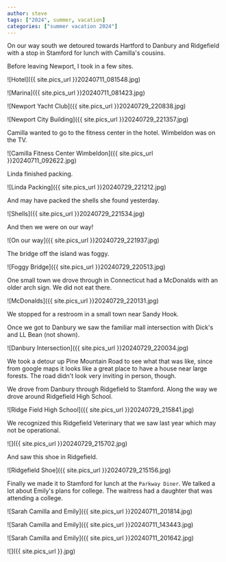 ```yaml
---
author: steve
tags: ["2024", summer, vacation]
categories: ["summer vacation 2024"]
---
```

On our way south we detoured towards Hartford to Danbury and Ridgefield with a stop in Stamford for lunch with Camilla's cousins.  

Before leaving Newport, I took in a few sites.  

![Hotel]({{ site.pics_url }}20240711_081548.jpg)  

![Marina]({{ site.pics_url }}20240711_081423.jpg)  

![Newport Yacht Club]({{ site.pics_url }}20240729_220838.jpg)  

![Newport City Building]({{ site.pics_url }}20240729_221357.jpg)  

Camilla wanted to go to the fitness center in the hotel. Wimbeldon was on the TV.  

![Camilla Fitness Center Wimbeldon]({{ site.pics_url }}20240711_092622.jpg)  

Linda finished packing.  

![Linda Packing]({{ site.pics_url }}20240729_221212.jpg)  

And may have packed the shells she found yesterday.    

![Shells]({{ site.pics_url }}20240729_221534.jpg)  

And then we were on our way!  

![On our way]({{ site.pics_url }}20240729_221937.jpg)  

The bridge off the island was foggy.  

![Foggy Bridge]({{ site.pics_url }}20240729_220513.jpg)  

One small town we drove through in Connecticut had a McDonalds with an older arch sign. We did not eat there.  

![McDonalds]({{ site.pics_url }}20240729_220131.jpg)  

We stopped for a restroom in a small town near Sandy Hook.  

Once we got to Danbury we saw the familiar mall intersection with Dick's and LL Bean (not shown).  

![Danbury Intersection]({{ site.pics_url }}20240729_220034.jpg)  

We took a detour up Pine Mountain Road to see what that was like, since from google maps it looks like a great place to have a house near large forests. The road didn't look very inviting in person, though.  

We drove from Danbury through Ridgefield to Stamford. Along the way we drove around Ridgefield High School.  

![Ridge Field High School]({{ site.pics_url }}20240729_215841.jpg)  

We recognized this Ridgefield Veterinary that we saw last year which may not be operational.  

![]({{ site.pics_url }}20240729_215702.jpg) 

And saw this shoe in Ridgefield.  

![Ridgefield Shoe]({{ site.pics_url }}20240729_215156.jpg)  

Finally we made it to Stamford for lunch at the `Parkway Diner`. We talked a lot about Emily's plans for college. The waitress had a daughter that was attending a college.  

![Sarah Camilla and Emily]({{ site.pics_url }}20240711_201814.jpg)  

![Sarah Camilla and Emily]({{ site.pics_url }}20240711_143443.jpg)  

![Sarah Camilla and Emily]({{ site.pics_url }}20240711_201642.jpg)  

![]({{ site.pics_url }}.jpg)  
